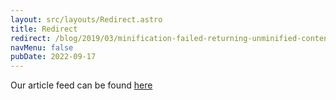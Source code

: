 ```yaml
---
layout: src/layouts/Redirect.astro
title: Redirect
redirect: /blog/2019/03/minification-failed-returning-unminified-contents/
navMenu: false
pubDate: 2022-09-17
---
```

<div>
Our article feed can be found <a href="/blog/2019/03/minification-failed-returning-unminified-contents/">here</a>
</div>
